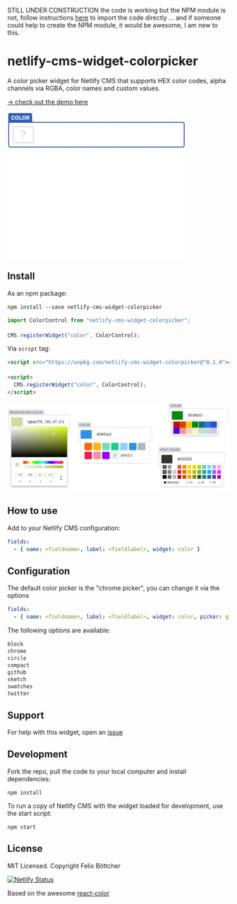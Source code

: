 STILL UNDER CONSTRUCTION
the code is working but the NPM module is not, follow instructions [here](https://github.com/felixboet/netlify-cms-widget-colorpicker/issues/1#issuecomment-695787569) to import the code directly ... and if someone could help to create the NPM module, it would be awesome, I am new to this.

# netlify-cms-widget-colorpicker

A color picker widget for Netlify CMS that supports HEX color codes, alpha channels via RGBA, color names and custom values.

[-> check out the demo here](https://colorpicker-widget.netlify.app/demo)

<img align="center" src="/docs/netlify-cms-widget-colorpicker.gif">

## Install

As an npm package:

```shell
npm install --save netlify-cms-widget-colorpicker
```

```js
import ColorControl from "netlify-cms-widget-colorpicker";

CMS.registerWidget("color", ColorControl);
```

Via `script` tag:

```html
<script src="https://unpkg.com/netlify-cms-widget-colorpicker@^0.1.0"></script>

<script>
  CMS.registerWidget("color", ColorControl);
</script>
```

<img src="/docs/netlify-cms-widget-colorpicker-examples.jpg">

## How to use

Add to your Netlify CMS configuration:

```yaml
fields:
  - { name: <fieldname>, label: <fieldlabel>, widget: color }
```

## Configuration

The default color picker is the "chrome picker", you can change it via the options

```yaml
fields:
  - { name: <fieldname>, label: <fieldlabel>, widget: color, picker: github }
```

The following options are available:

```
block
chrome
circle
compact
github
sketch
swatches
twitter
```

##

## Support

For help with this widget, open an [issue](https://github.com/felixboet/netlify-cms-widget-colorpicker)

## Development

Fork the repo, pull the code to your local computer and install dependencies:

```shell
npm install
```

To run a copy of Netlify CMS with the widget loaded for development, use the start script:

```shell
npm start
```

## License

MIT Licensed. Copyright Felix Böttcher

[![Netlify Status](https://api.netlify.com/api/v1/badges/973b0d6d-bb04-412c-b3b1-997fddf42b88/deploy-status)](https://app.netlify.com/sites/colorpicker-widget/deploys)

Based on the awesome [react-color](https://casesandberg.github.io/react-color/)
